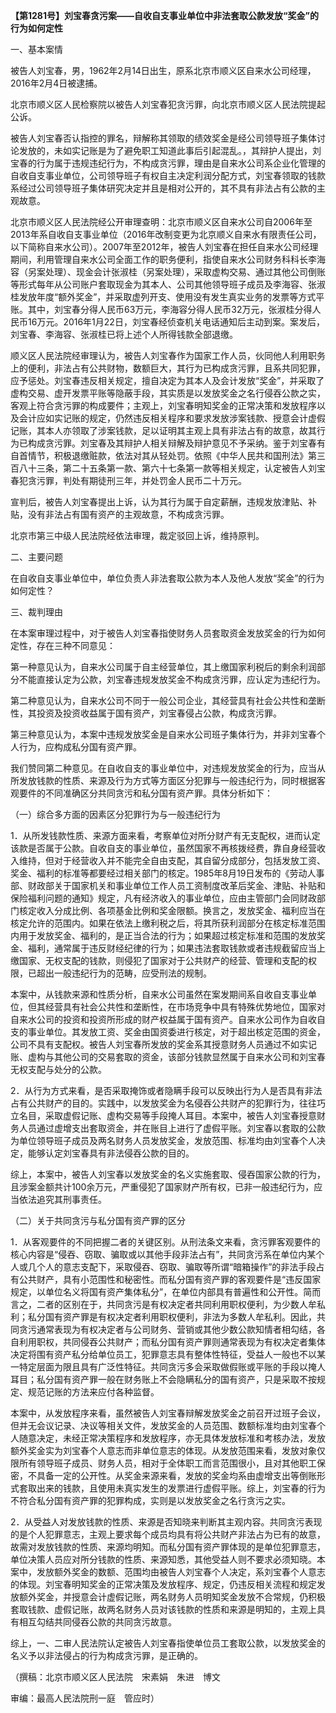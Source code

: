 **【第1281号】刘宝春贪污案——自收自支事业单位中非法套取公款发放“奖金”的行为如何定性**

一、基本案情

被告人刘宝春，男，1962年2月14日出生，原系北京市顺义区自来水公司经理，2016年2月4日被逮捕。

北京市顺义区人民检察院以被告人刘宝春犯贪污罪，向北京市顺义区人民法院提起公诉。

被告人刘宝春否认指控的罪名，辩解称其领取的绩效奖金是经公司领导班子集体讨论发放的，未如实记账是为了避免职工知道此事后引起混乱。，其辩护人提出，刘宝春的行为属于违规违纪行为，不构成贪污罪，理由是自来水公司系企业化管理的自收自支事业单位，公司领导班子有权自主决定利润分配方式，刘宝春领取的钱款系经过公司领导班子集体研究决定并且是相对公开的，其不具有非法占有公款的主观故意。

北京市顺义区人民法院经公开审理查明：北京市顺义区自来水公司自2006年至2013年系自收自支事业单位（2016年改制变更为北京顺义自来水有限责任公司，以下简称自来水公司）。2007年至2012年，被告人刘宝春在担任自来水公司经理期间，利用管理自来水公司全面工作的职务便利，指使自来水公司财务科科长李海容（另案处理）、现金会计张淑桂（另案处理），采取虚构交易、通过其他公司倒账等形式每年从公司账户套取现金为其本人、公司其他领导班子成员及李海容、张淑桂发放年度“额外奖金”，并采取虚列开支、使用没有发生真实业务的发票等方式平账。其中，刘宝春分得人民币63万元，李海容分得人民币32万元，张淑桂分得人民币16万元。2016年1月22日，刘宝春经侦查机关电话通知后主动到案。案发后，刘宝春、李海容、张淑桂已将上述个人所得钱款全部退缴。

顺义区人民法院经审理认为，被告人刘宝春作为国家工作人员，伙同他人利用职务上的便利，非法占有公共财物，数额巨大，其行为已构成贪污罪，且系共同犯罪，应予惩处。刘宝春违反相关规定，擅自决定为其本人及会计发放“奖金”，并采取了虚构交易、虚开发票平账等隐蔽手段，其实质是以发放奖金之名行侵吞公款之实，客观上符合贪污罪的构成要件；主观上，刘宝春明知奖金的正常决策和发放程序以及会计应如实记账的规定，仍然违反相关程序和要求发放涉案钱款、授意会计虚假记账，其本人亦领取了涉案钱款，足以证明其主观上具有非法占有的故意，故其行为已构成贪污罪。刘宝春及其辩护人相关辩解及辩护意见不予采纳。鉴于刘宝春有自首情节，积极退缴赃款，依法对其从轻处罚。依照《中华人民共和国刑法》第三百八十三条，第二十五条第一款、第六十七条第一款等相关规定，认定被告人刘宝春犯贪污罪，判处有期徒刑三年，并处罚金人民币二十万元。

宣判后，被告人刘宝春提出上诉，认为其行为属于自定薪酬，违规发放津贴、补贴，没有非法占有国有资产的主观故意，不构成贪污罪。

北京市第三中级人民法院经依法审理，裁定驳回上诉，维持原判。

二、主要问题

在自收自支事业单位中，单位负责人非法套取公款为本人及他人发放“奖金”的行为如何定性？

三、裁判理由

在本案审理过程中，对于被告人刘宝春指使财务人员套取资金发放奖金的行为如何定性，存在三种不同意见：

第一种意见认为，自来水公司属于自主经营单位，其上缴国家利税后的剩余利润部分不能直接认定为公款，刘宝春违规发放奖金不构成贪污罪，应认定为违纪行为。

第二种意见认为，自来水公司不同于一般公司企业，其经营具有社会公共性和垄断性，其投资及投资收益属于国有资产，刘宝春侵占公款，构成贪污罪。

第三种意见认为，本案中违规发放奖金是自来水公司班子集体行为，并非刘宝春个人行为，应构成私分国有资产罪。

我们赞同第二种意见。在自收自支的事业单位中，对违规发放奖金的行为，应当从所发放钱款的性质、来源及行为方式等方面区分犯罪与一般违纪行为，同时根据客观要件的不同准确区分共同贪污和私分国有资产罪。具体分析如下：

（一）综合多方面的因素区分犯罪行为与一般违纪行为

1．从所发钱款性质、来源方面来看，考察单位对所分财产有无支配权，进而认定该款是否属于公款。自收自支的事业单位，虽然国家不再核拨经费，靠自身经营收入维持，但对于经营收入并不能完全自由支配，其自留分成部分，包括发放工资、奖金、福利的标准等都要经过相关部门的核定。1985年8月19日发布的《劳动人事部、财政部关于国家机关和事业单位工作人员工资制度改革后奖金、津贴、补贴和保险福利问题的通知》规定，凡有经济收入的事业单位，应由主管部门会同财政部门核定收入分成比例、各项基金比例和奖金限额。换言之，发放奖金、福利应当在核定允许的范围内。如果在依法上缴利税之后，将其所获利润部分在核定标准范围内用于发放奖金、福利的，是正当合法的行为；如果超过核定标准和范围的发放奖金、福利，通常属于违反财经纪律的行为；如果违法套取钱款或者违规截留应当上缴国家、无权支配的钱款，则侵犯了国家对于公共财产的经营、管理和支配的权限，已超出一般违纪行为的范畴，应受刑法的规制。

本案中，从钱款来源和性质分析，自来水公司虽然在案发期间系自收自支事业单位，但其经营具有社会公共性和垄断性，在市场竞争中具有特殊优势地位，国家对自来水公司的投资和投资所形成的财产权益属于国有资产。自来水公司作为自收自支的事业单位。其发放工资、奖金由国资委进行核定，对于超出核定范围的资金，公司不具有支配权。被告人刘宝春所发放的奖金系其授意财务人员通过不如实记账、虚构与其他公司的交易套取的资金，该部分钱款显然属于自来水公司和刘宝春无权支配与处分的公款。

2．从行为方式来看，是否采取掩饰或者隐瞒手段可以反映出行为人是否具有非法占有公共财产的目的。实践中，以发放奖金为名侵吞公共财产的犯罪行为，往往巧立名目，采取虚假记账、虚构交易等手段掩人耳目。本案中，被告人刘宝春授意财务人员通过虚增支出套取资金，并在账目上进行了虚假平账。刘宝春以套取的公款为单位领导班子成员及两名财务人员发放奖金，发放范围、标准均由刘宝春个人决定，能够认定刘宝春具有非法侵吞公款的目的。

综上，本案中，被告人刘宝春以发放奖金的名义实施套取、侵吞国家公款的行为，且涉案金额共计100余万元，严重侵犯了国家财产所有权，已非一般违纪行为，应当依法追究其刑事责任。

（二）关于共同贪污与私分国有资产罪的区分

1．从客观要件的不同把握二者的关键区别。从刑法条文来看，贪污罪客观要件的核心内容是“侵吞、窃取、骗取或以其他手段非法占有”，共同贪污系在单位内某个人或几个人的意志支配下，采取侵吞、窃取、骗取等所谓“暗箱操作”的非法手段占有公共财产，具有小范围性和秘密性。而私分国有资产罪的客观要件是“违反国家规定，以单位名义将国有资产集体私分”，在单位内部具有普遍性和公开性。简而言之，二者的区别在于，共同贪污是有权决定者共同利用职权便利，为少数人牟私利；私分国有资产罪是有权决定者利用职权便利，非法为多数人牟私利。因此，共同贪污通常表现为有权决定者与公司财务、营销或其他少数公款知情者相勾结，各自利用职权，共同侵吞公共财产；而私分国有资产罪则通常表现为有权决定者集体决定将围有资产私分给单位员工，犯罪意志具有整体性特征，受益人一般也不以某一特定层面为限且具有广泛性特征。共同贪污多会采取做假账或平账的手段以掩人耳目；私分国有资产罪一般在财务账上不会隐瞒私分的国有资产，只是采取不按规定、规范记账的方法来应付各种监督。

本案中，从发放程序来看，虽然被告人刘宝春辩解发放奖金之前召开过班子会议，但并无会议记录、决议等相关文件，发放奖金的人员范围、数额标准均由刘宝春个人随意决定，未经正常决策程序和发放程序，亦无具体发放标准和考核办法，发放额外奖金实为刘宝春个人意志而非单位意志的体现。从发放范围来看，发放对象仅限所有领导班子成员、财务人员，相对于全体职工而言范围很小，且对其他职工保密，不具备一定的公开性。从奖金来源来看，发放的奖金均系由虚增支出等倒账形式套取出来的钱款，且使用未真实发生的发票进行虚假平账。综上，刘宝春的行为不符合私分国有资产罪的犯罪构成，实则是以发放奖金之名行贪污之实。

2．从受益人对发放钱款的性质、来源是否知晓来判断其主观内容。共同贪污表现的是个人犯罪意志，主观上要求每个成员均具有将公共财产非法占为已有的故意，故需对发放钱款的性质、来源均明知。而私分国有资产罪体现的是单位犯罪意志，单位决策人员应对所分钱款的性质、来源知悉，其他受益人则不要求必须知晓。本案中，发放额外奖金的数额、范围均由被告人刘宝春个人决定，系刘宝春个人意志的体现。刘宝春明知奖金的正常决策及发放程序、规定，仍违反相关流程和规定发放额外奖金，并授意会计虚假记账，两名财务人员明知奖金发放不合常规，仍积极套取钱款、虚假记账，故两名财务人员对该钱款的性质和来源是明知的，主观上具有相互勾结共同侵吞公款的共同贪污故意。

综上，一、二审人民法院认定被告人刘宝春指使单位员工套取公款，以发放奖金的名义予以非法侵占的行为构成贪污罪，是正确的。

（撰稿：北京市顺义区人民法院　宋素娟　朱进　博文

审编：最高人民法院刑一庭　管应时）